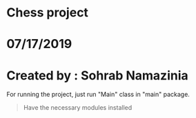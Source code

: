 # Chess project
# 07/17/2019
# Created by : Sohrab Namazinia 

For running the project, just run "Main" class in "main" package.
> Have the necessary modules installed
